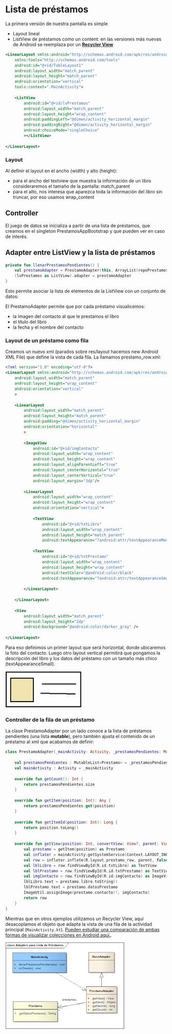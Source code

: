 # Lista de préstamos

La primera versión de nuestra pantalla es simple

* Layout lineal
* ListView de préstamos como un content: en las versiones más nuevas de Android se reemplaza por un [**Recycler View**](https://developer.android.com/guide/topics/ui/layout/recyclerview)

```xml
<LinearLayout xmlns:android="http://schemas.android.com/apk/res/android"
    xmlns:tools="http://schemas.android.com/tools"
    android:id="@+id/TableLayout1"
    android:layout_width="match_parent"
    android:layout_height="match_parent"
    android:orientation="vertical"
    tools:context=".MainActivity">

    <ListView
        android:id="@+id/lvPrestamos"
        android:layout_width="match_parent"
        android:layout_height="wrap_content"
        android:paddingLeft="@dimen/activity_horizontal_margin"
        android:paddingRight="@dimen/activity_horizontal_margin"
        android:choiceMode="singleChoice"
        ></ListView>

</LinearLayout>
```

### Layout

Al definir el layout en el ancho (width) y alto (height):

* para el ancho del textview que muestra la información de un libro consideraremos el tamaño de la pantalla: match_parent
* para el alto, nos interesa que aparezca toda la información del libro sin truncar, por eso usamos wrap_content

## Controller

El juego de datos se inicializa a partir de una lista de préstamos, que creamos en el singleton PrestamosAppBootstrap y que pueden ver en caso de interés.

## Adapter entre ListView y la lista de préstamos

```kt
private fun llenarPrestamosPendientes() {
    val prestamoAdapter = PrestamoAdapter(this, ArrayList(repoPrestamos.getPrestamosPendientes()))
    (lvPrestamos as ListView).adapter = prestamoAdapter
}
```

Esto permite asociar la lista de elementos de la ListView con un conjunto de datos:

El PrestamoAdapter permite que por cada préstamo visualicemos:

* la imagen del contacto al que le prestamos el libro
* el título del libro
* la fecha y el nombre del contacto

### Layout de un préstamo como fila

Creamos un nuevo xml (parados sobre res/layout hacemos new Android XML File) que define la vista de cada fila. La llamamos prestamo_row.xml:

```xml
<?xml version="1.0" encoding="utf-8"?>
<LinearLayout xmlns:android="http://schemas.android.com/apk/res/android"
    android:layout_width="match_parent"
    android:layout_height="wrap_content"
    android:orientation="vertical"
    >

    <LinearLayout
        android:layout_width="match_parent"
        android:layout_height="match_parent"
        android:padding="@dimen/activity_horizontal_margin"
        android:orientation="horizontal"
        >

        <ImageView
            android:id="@+id/imgContacto"
            android:layout_width="wrap_content"
            android:layout_height="wrap_content"
            android:layout_alignParentLeft="true"
            android:layout_centerHorizontal="true"
            android:layout_centerVertical="true"
            android:layout_margin="3dp"/>

        <LinearLayout
            android:layout_width="wrap_content"
            android:layout_height="wrap_content"
            android:orientation="vertical">

            <TextView
                android:id="@+id/txtLibro"
                android:layout_width="wrap_content"
                android:layout_height="match_parent"
                android:textAppearance="?android:attr/textAppearanceMedium" />

            <TextView
                android:id="@+id/txtPrestamo"
                android:layout_width="wrap_content"
                android:layout_height="wrap_content"
                android:textColor="@android:color/black"
                android:textAppearance="?android:attr/textAppearanceSmall" />

        </LinearLayout>

    </LinearLayout>

    <View
        android:layout_width="match_parent"
        android:layout_height="2dp"
        android:background="@android:color/darker_gray" />

</LinearLayout>
```

Para eso definimos un primer layout que será horizontal, donde ubicaremos la foto del contacto. Luego otro layout vertical permitirá que pongamos la descripción del libro y los datos del préstamo con un tamaño más chico (textAppearanceSmall).

![image](../images/layoutPrestamo.png)

### Controller de la fila de un préstamo

La clase PrestamoAdapter por un lado conoce a la lista de préstamos pendientes (una lista **mutable**), pero también ajusta el contenido de un préstamo al xml que acabamos de definir:

```kt
class PrestamoAdapter(_mainActivity: Activity, _prestamosPendientes: MutableList<Prestamo>) : BaseAdapter() {

    val prestamosPendientes : MutableList<Prestamo> = _prestamosPendientes
    val mainActivity : Activity = _mainActivity

    override fun getCount(): Int {
        return prestamosPendientes.size
    }

    override fun getItem(position: Int): Any {
        return prestamosPendientes.get(position)
    }

    override fun getItemId(position: Int): Long {
        return position.toLong()
    }

    override fun getView(position: Int, convertView: View?, parent: ViewGroup): View {
        val prestamo = getItem(position) as Prestamo
        val inflater = mainActivity.getSystemService(Context.LAYOUT_INFLATER_SERVICE) as LayoutInflater
        val row = inflater.inflate(R.layout.prestamo_row, parent, false)
        val lblLibro = row.findViewById(R.id.txtLibro) as TextView
        val lblPrestamo = row.findViewById(R.id.txtPrestamo) as TextView
        val imgContacto = row.findViewById(R.id.imgContacto) as ImageView
        lblLibro.text = prestamo.libro.toString()
        lblPrestamo.text = prestamo.datosPrestamo
        ImageUtil.assignImage(prestamo.contacto!!, imgContacto)
        return row
    }
}
```

Mientras que en otros ejemplos utilizamos un Recycler View, aquí desacoplamos el objeto que adapta la vista de una fila de la actividad principal (`MainActivity.kt`). [Pueden estudiar una comparación de ambas formas de visualizar colecciones en Android aquí.](https://stackoverflow.com/questions/26728651/recyclerview-vs-listview).

![image](../images/prestamosListViewClassDiagram.png)
